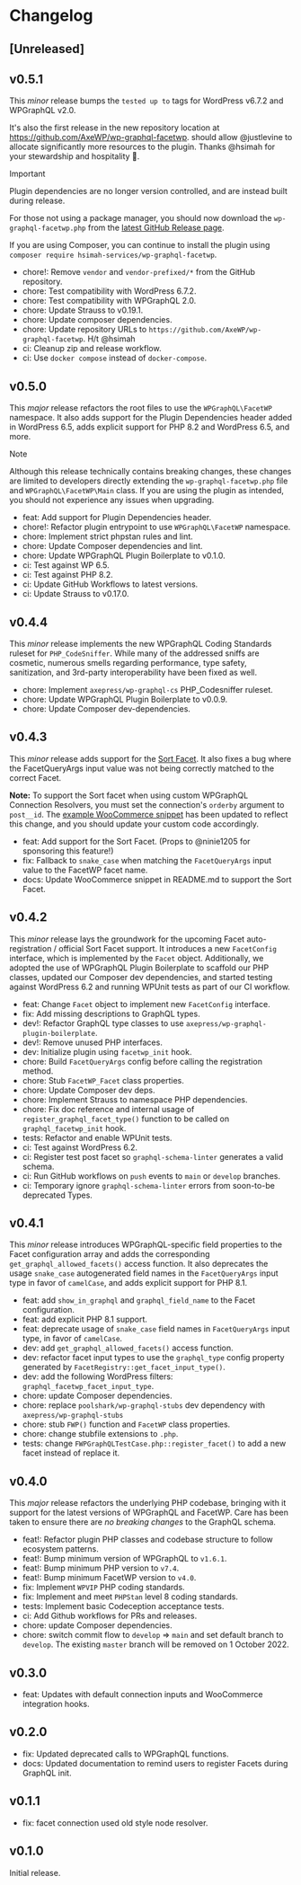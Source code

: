 # Changelog

## [Unreleased]

## v0.5.1

This _minor_ release bumps the `tested up to` tags for WordPress v6.7.2 and WPGraphQL v2.0.

It's also the first release in the new repository location at https://github.com/AxeWP/wp-graphql-facetwp. should allow @justlevine to allocate significantly more resources to the plugin. Thanks @hsimah for your stewardship and hospitality 🙏.

> [!IMPORTANT]
> Plugin dependencies are no longer version controlled, and are instead built during release.
> 
> For those not using a package manager, you should now download the `wp-graphql-facetwp.php` from the [latest GitHub Release page](https://github.com/AxeWP/wp-graphql-facetwp/releases/latest).
>
> If you are using Composer, you can continue to install the plugin using `composer require hsimah-services/wp-graphql-facetwp`.


- chore!: Remove `vendor` and `vendor-prefixed/*` from the GitHub repository.
- chore: Test compatibility with WordPress 6.7.2.
- chore: Test compatibility with WPGraphQL 2.0.
- chore: Update Strauss to v0.19.1.
- chore: Update composer dependencies.
- chore: Update repository URLs to `https://github.com/AxeWP/wp-graphql-facetwp`. H/t @hsimah
- ci: Cleanup zip and release workflow.
- ci: Use `docker compose` instead of `docker-compose`.

## v0.5.0

This _major_ release refactors the root files to use the `WPGraphQL\FacetWP` namespace. It also adds support for the Plugin Dependencies header added in WordPress 6.5, adds explicit support for PHP 8.2 and WordPress 6.5, and more.

> [!NOTE]
> Although this release technically contains breaking changes, these changes are limited to developers directly extending the `wp-graphql-facetwp.php` file and `WPGraphQL\FacetWP\Main` class.
> If you are using the plugin as intended, you should not experience any issues when upgrading.

- feat: Add support for Plugin Dependencies header.
- chore!: Refactor plugin entrypoint to use `WPGraphQL\FacetWP` namespace.
- chore: Implement strict phpstan rules and lint.
- chore: Update Composer dependencies and lint.
- chore: Update WPGraphQL Plugin Boilerplate to v0.1.0.
- ci: Test against WP 6.5.
- ci: Test against PHP 8.2.
- ci: Update GitHub Workflows to latest versions.
- ci: Update Strauss to v0.17.0.

## v0.4.4

This _minor_ release implements the new WPGraphQL Coding Standards ruleset for `PHP_CodeSniffer`. While many of the addressed sniffs are cosmetic, numerous smells regarding performance, type safety, sanitization, and 3rd-party interoperability have been fixed as well.

- chore: Implement `axepress/wp-graphql-cs` PHP_Codesniffer ruleset.
- chore: Update WPGraphQL Plugin Boilerplate to v0.0.9.
- chore: Update Composer dev-dependencies.

## v0.4.3

This _minor_ release adds support for the [Sort Facet](https://facetwp.com/help-center/facets/facet-types/sort). It also fixes a bug where the FacetQueryArgs input value was not being correctly matched to the correct Facet.

**Note:** To support the Sort facet when using custom WPGraphQL Connection Resolvers, you must set the connection's `orderby` argument to `post__id`. The [example WooCommerce snippet](./README.md#woocommerce-support) has been updated to reflect this change, and you should update your custom code accordingly.

- feat: Add support for the Sort Facet. (Props to @ninie1205 for sponsoring this feature!)
- fix: Fallback to `snake_case` when matching the `FacetQueryArgs` input value to the FacetWP facet name.
- docs: Update WooCommerce snippet in README.md to support the Sort Facet.

## v0.4.2

This _minor_ release lays the groundwork for the upcoming Facet auto-registration / official Sort Facet support. It introduces a new `FacetConfig` interface, which is implemented by the `Facet` object. Additionally, we adopted the use of WPGraphQL Plugin Boilerplate to scaffold our PHP classes, updated our Composer dev dependencies, and started testing against WordPress 6.2 and running WPUnit tests as part of our CI workflow.

- feat: Change `Facet` object to implement new `FacetConfig` interface.
- fix: Add missing descriptions to GraphQL types.
- dev!: Refactor GraphQL type classes to use `axepress/wp-graphql-plugin-boilerplate`.
- dev!: Remove unused PHP interfaces.
- dev: Initialize plugin using `facetwp_init` hook.
- chore: Build `FacetQueryArgs` config before calling the registration method.
- chore: Stub `FacetWP_Facet` class properties.
- chore: Update Composer dev deps.
- chore: Implement Strauss to namespace PHP dependencies.
- chore: Fix doc reference and internal usage of `register_graphql_facet_type()` function to be called on `graphql_facetwp_init` hook.
- tests: Refactor and enable WPUnit tests.
- ci: Test against WordPress 6.2.
- ci: Register test post facet so `graphql-schema-linter` generates a valid schema.
- ci: Run GitHub workflows on `push` events to `main` or `develop` branches.
- ci: Temporary ignore `graphql-schema-linter` errors from soon-to-be deprecated Types.

## v0.4.1
This _minor_ release introduces WPGraphQL-specific field properties to the Facet configuration array and adds the corresponding `get_graphql_allowed_facets()` access function. It also deprecates the usage `snake_case` autogenerated field names in the `FacetQueryArgs` input type in favor of `camelCase`, and adds explicit support for PHP 8.1.

- feat: add `show_in_graphql` and `graphql_field_name` to the Facet configuration.
- feat: add explicit PHP 8.1 support.
- feat: deprecate usage of `snake_case` field names in `FacetQueryArgs` input type, in favor of `camelCase`.
- dev: add `get_graphql_allowed_facets()` access function.
- dev: refactor facet input types to use the `graphql_type` config property generated by `FacetRegistry::get_facet_input_type()`.
- dev: add the following WordPress filters: `graphql_facetwp_facet_input_type`.
- chore: update Composer dependencies.
- chore: replace `poolshark/wp-graphql-stubs` dev dependency with `axepress/wp-graphql-stubs`
- chore: stub `FWP()` function and `FacetWP` class properties.
- chore: change stubfile extensions to `.php`.
- tests: change `FWPGraphQLTestCase.php::register_facet()` to add a new facet instead of replace it.

## v0.4.0
This _major_ release refactors the underlying PHP codebase, bringing with it support for the latest versions of WPGraphQL and FacetWP. Care has been taken to ensure there are _no breaking changes_ to the GraphQL schema.

- feat!: Refactor plugin PHP classes and codebase structure to follow ecosystem patterns.
- feat!: Bump minimum version of WPGraphQL to `v1.6.1`.
- feat!: Bump minimum PHP version to `v7.4`.
- feat!: Bump minimum FacetWP version to `v4.0`.
- fix: Implement `WPVIP` PHP coding standards.
- fix: Implement and meet `PHPStan` level 8 coding standards.
- tests: Implement basic Codeception acceptance tests.
- ci: Add Github workflows for PRs and releases.
- chore: update Composer dependencies.
- chore: switch commit flow to `develop` => `main` and set default branch to `develop`. The existing `master` branch will be removed on 1 October 2022.

## v0.3.0
- feat: Updates with default connection inputs and WooCommerce integration hooks.

## v0.2.0
- fix: Updated deprecated calls to WPGraphQL functions.
- docs: Updated documentation to remind users to register Facets during GraphQL init.

## v0.1.1
- fix: facet connection used old style node resolver.

## v0.1.0
Initial release.

